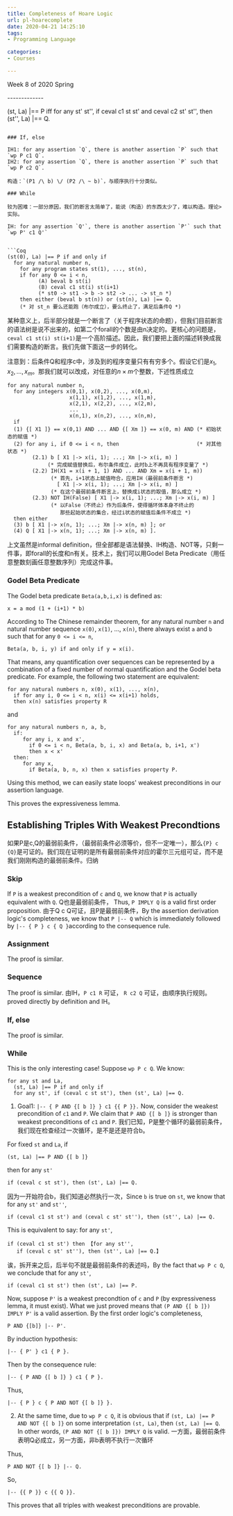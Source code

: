 ```yaml
---
title: Completeness of Hoare Logic
url: pl-hoarecomplete
date: 2020-04-21 14:25:10
tags: 
- Programming Language

categories: 
- Courses

---
```


Week 8 of 2020 Spring

<!--more

[[toc]]

Recall:
- 可证：可以由推理规则推出
- 有效：前后条件满足指称语义，（由于可能存在逻辑变量，引入前后一致的指派）

若可证，则有效（soundness）
若有效，则可证（complete）

## Weakest Precondition

### Definition

我们首先引入一阶逻辑的有效性的定义，以及最弱前条件的定义。

```Coq
Definition FOL_valid (P: Assertion): Prop :=
  forall J: Interp, J |== P.

Definition wp' (P: Assertion) (c: com) (Q: Assertion): Prop :=
  (|== {{ P }} c {{ Q }}) /\
  (forall P', (|== {{ P' }} c {{ Q }}) -> FOL_valid  (P' IMPLY P)).
```

一个条件是最弱前条件，if：它是**有效的前条件**，且它是最弱的（对任意其他有效的P’，那么P’比P强）。

如果我们证明了c和Q的最弱前条件都可证，那么我们就证明了completeness，（因为可以其他任意前条件都可以由consequence rule推出）

在接下来的证明中，我们还会用到最弱前条件的一个等价定义（原定义没有说出怎样的指派、怎样的程序状态会满足最弱前条件），最弱前条件=“某一个状态和指派的集合满足最弱前条件”。

```Coq
Definition wp (P: Assertion) (c: com) (Q: Assertion): Prop :=
  forall st La,
    (st, La) |== P <->
    (forall st', ceval c st st' -> (st', La) |== Q).
```

### Equivalent between two definitions of Weakest Precondition

这两个定义是不是一样的？是的，我们今天暂时证明`wp P -> wp' P`。
```Coq
Lemma wp_wp': forall P c Q,
  wp P c Q -> wp' P c Q.
Proof.
  intros.
  unfold wp in H; unfold wp'.
  split.
  (* 定义2的任意P，确实是使霍尔三元组有效的一个前条件。 *)
  + unfold valid.  (* |== {{P}} c {{Q}} defined by denotation, trivial *)
    intros.
    specialize (H st1 La).
    firstorder.
  (* 定义2的任意P，确实是使霍尔三元组最弱前条件。
     idea: 对任意指派，要么成立，要么不成立 *)
  + intros.
    unfold FOL_valid; simpl.
    intros.
    destruct J as [st La].
    rewrite H.
    unfold valid in H0. (* H0 说的是 |== {{P'}} c {{Q}}，展开是一样的 *)
    specialize (H0 La st). (* 代入given arbitrary variable *)
    pose proof classic ((st, La) |== P').
    destruct H1; [right | left; exact H1].
    firstorder.
Qed.
```

### Roadmap

Work to be Done:
```Coq
Definition expressive: Prop := (* 最弱前条件存在 *)
  forall c Q, exists P, wp P c Q.

Definition wp_provable (T: FirstOrderLogic): Prop :=
  (* 最弱前条件构成的三元组可证 *)
  forall P c Q, wp P c Q -> |-- {{ P }} c {{ Q }}.
```

如果以上两点成立+一阶逻辑的完全性，我们就可以得到霍尔逻辑的完全性。
```
Proposition Hoare_complete_main_proof: forall T: FirstOrderLogic,
  expressive ->
  wp_provable T ->
  FOL_complete T ->
  hoare_complete T.
```

## Proof of Expressiveness

Recall：看待断言的方式：语法树/符合命题的程序状态集合。如果用后者看待断言，那expressive是必然成立的，directly from wp definition。为了证明的完整性，我们本节看作语法树，对表达力进行证明。相比之下，上文给出的第二个命题是更核心的内容。

By induction over the syntax tree of c.

### Skip

Let `P` be `Q`. Then for given `st` and `La`, it is obvious that `(st, La) |== P` is equivalent to
```Coq
forall st', ceval c st st' -> (st, La) |== Q
```
since `c = Skip` and `P = Q`.

### Assignment

Recall：语法替换本质上等于程序状态做替换。显然的。

### Sequence

IH1: for any assertion `Q`, there is another assertion `P` such that `wp P c1 Q`.
IH2: for any assertion `Q`, there is another assertion `P` such that `wp P c2 Q`.

构造：针对给定的Q，先由IH2找P1，再由IH1根据P1找P2。P2就是了。

是不是后半部分最弱前条件的最弱前条件就是整个sequence的最弱前条件？是的：
```Coq
(st, La) |== P iff for any st', if ceval c1 st st', then (st', La) |== Q0;
(st, La) |== Q0 iff for any st', if ceval c2 st st', then (st', La) |== Q.
----->-------------
(st, La) |== P iff for any st' st'',
    if ceval c1 st st' and ceval c2 st' st'', then (st'', La) |== Q.
```

### If, else

IH1: for any assertion `Q`, there is another assertion `P` such that `wp P c1 Q`.
IH2: for any assertion `Q`, there is another assertion `P` such that `wp P c2 Q`.

构造：`(P1 /\ b) \/ (P2 /\ ~ b)`，与顺序执行十分类似。

### While

较为困难：一部分原因，我们的断言太简单了，能说（构造）的东西太少了，难以构造。理论>实际。

IH: for any assertion `Q'`, there is another assertion `P'` such that `wp P' c1 Q'`


```Coq
(st(0), La) |== P if and only if
  for any natural number n,
    for any program states st(1), ..., st(n),
    if for any 0 <= i < n,
          (A) beval b st(i)
          (B) ceval c1 st(i) st(i+1)
          (* st0 -> st1 -> b -> st2 -> ... -> st_n *)
    then either (beval b st(n)) or (st(n), La) |== Q.
    (* 对 st_n 要么还能跑（布尔成立），要么终止了，满足后条件Q *)
```

某种意义上，后半部分就是一个断言了（关于程序状态的命题），但我们目前断言的语法树是说不出来的，如第二个forall的个数是由n决定的。更核心的问题是，`ceval c1 st(i) st(i+1)`是一个高阶描述。因此，我们要把上面的描述转换成我们需要构造的断言。我们先做下面这一步的转化。

注意到：后条件Q和程序c中，涉及到的程序变量只有有穷多个。假设它们是$x_1,x_2,\ldots,x_m$。那我们就可以改成，对任意的$n\times m$个整数，下述性质成立

```Coq
for any natural number n,
  for any integers x(0,1), x(0,2), ..., x(0,m),
                    x(1,1), x(1,2), ..., x(1,m),
                    x(2,1), x(2,2), ..., x(2,m),
                    ...
                    x(n,1), x(n,2), ..., x(n,m),
  if
  (1) {[ X1 ]} == x(0,1) AND ... AND {[ Xm ]} == x(0, m) AND (* 初始状态的赋值 *)
  (2) for any i, if 0 <= i < n, then                         (* 对其他状态 *)
        (2.1) b [ X1 |-> x(i, 1); ...; Xm |-> x(i, m) ]      
             (* 完成赋值替换后，布尔条件成立，此时b上不再具有程序变量了 *)
        (2.2) IH(X1 = x(i + 1, 1) AND ... AND Xm = x(i + 1, m)) 
              (* 首先，i+1状态上赋值吻合，应用IH（最弱前条件断言 *)
                [ X1 |-> x(i, 1); ...; Xm |-> x(i, m) ]
              (* 在这个最弱前条件断言上，替换成i状态的取值，那么成立 *)
        (2.3) NOT IH(False) [ X1 |-> x(i, 1); ...; Xm |-> x(i, m) ]
              (* 以False（不终止）作为后条件，使得循环体本身不终止的
                 那些起始状态的集合，经过i状态的赋值后条件不成立 *)
  then either
  (3) b [ X1 |-> x(n, 1); ...; Xm |-> x(n, m) ]; or
  (4) Q [ X1 |-> x(n, 1); ...; Xm |-> x(n, m) ].
```

上文虽然是informal definition，但全部都是语法替换、IH构造、NOT等，只剩一件事，即forall的长度和n有关。技术上，我们可以用Godel Beta Predicate（用任意整数刻画任意整数序列）完成这件事。


### Godel Beta Predicate

The Godel beta predicate `Beta(a,b,i,x)` is defined as:

    x = a mod (1 + (i+1) * b)

According to The Chinese remainder theorem, for any natural number `n` and natural number sequence `x(0)`, `x(1)`, ..., `x(n)`, there always exist `a` and `b` such that for any `0 <= i <= n`,

    Beta(a, b, i, y) if and only if y = x(i).

That means, any quantification over sequences can be represented by a combination of a fixed number of normal quantification and the Godel beta predicate. For example, the following two statement are equivalent:

    for any natural numbers n, x(0), x(1), ..., x(n),
      if for any i, 0 <= i < n, x(i) <= x(i+1) holds,
      then x(n) satisfies property R

and

    for any natural numbers n, a, b,
      if:
         for any i, x and x',
           if 0 <= i < n, Beta(a, b, i, x) and Beta(a, b, i+1, x')
           then x < x'
      then:
         for any x,
           if Beta(a, b, n, x) then x satisfies property P.

Using this method, we can easily state loops' weakest preconditions in our assertion language.

This proves the expressiveness lemma.


## Establishing Triples With Weakest Precondtions

如果P是c,Q的最弱前条件，（最弱前条件必须等价，但不一定唯一），那么`{P} c {Q}`是可证的。我们现在证明的是所有最弱前条件对应的霍尔三元组可证，而不是我们刚刚构造的最弱前条件。归纳

### Skip

If `P` is a weakest precondition of `c` and `Q`, we know that `P` is actually equivalent with `Q`. Q也是最弱前条件， Thus, ` P IMPLY Q ` is a valid first order proposition. 由于Q c Q可证，且P是最弱前条件，By the assertion derivation logic's completeness, we know that `P |-- Q` which is immediately followed by `|-- { P } c { Q }`according to the consequence rule.

### Assignment

The proof is similar.

### Sequence

The proof is similar. 由IH，`P c1 R` 可证， `R c2 Q` 可证，由顺序执行规则。proved directly by definition and IH。

### If, else

The proof is similar.

### While

This is the only interesting case! Suppose `wp P c Q`. We know:

    for any st and La,
      (st, La) |== P if and only if
      for any st', if (ceval c st st'), then (st', La) |== Q.

1. Goal1: `|-- { P AND {[ b ]} } c1 {{ P }}.`
   Now, consider the weakest precondition of `c1` and `P`. We claim that `P AND {[ b ]}` is stronger than weakest preconditions of `c1` and `P`. 
   我们已知，P是整个循环的最弱前条件，我们现在检查经过一次循环，是不是还是符合b。

For fixed `st` and `La`, if

    (st, La) |== P AND {[ b ]}

then for any `st'`

    if (ceval c st st'), then (st', La) |== Q.

因为一开始符合b，我们知道必然执行一次，Since `b` is true on `st`, we know that for any `st'` and `st''`,

    if (ceval c1 st st') and (ceval c st' st''), then (st'', La) |== Q.

This is equivalent to say: for any `st'`,

    if (ceval c1 st st') then 【for any st'',
       if (ceval c st' st''), then (st'', La) |== Q.】

诶，拆开来之后，后半句不就是最弱前条件的表述吗，By the fact that `wp P c Q`, we conclude that for any `st'`,

    if (ceval c1 st st') then (st', La) |== P.

Now, suppose `P'` is a weakest precondtion of `c` and `P` (by expressiveness
lemma, it must exist). What we just proved means that `(P AND {[ b ]}) IMPLY P'`
is a valid assertion. By the first order logic's completeness,

    P AND {[b]} |-- P'.

By induction hypothesis:

    |-- { P' } c1 { P }.

Then by the consequence rule:

    |-- { P AND {[ b ]} } c1 { P }.

Thus,

    |-- { P } c { P AND NOT {[ b ]} }.

2. At the same time, due to `wp P c Q`, it is obvious that if `(st, La) |== P AND NOT {[ b ]}` on some interpretation `(st, La)`, then `(st, La) |== Q`. In other words, `(P AND NOT {[ b ]}) IMPLY Q` is valid. 一方面，最弱前条件表明Q必成立，另一方面，非b表明不执行一次循环
 
Thus,

    P AND NOT {[ b ]} |-- Q.

So,

    |-- {{ P }} c {{ Q }}.

This proves that all triples with weakest preconditions are provable.